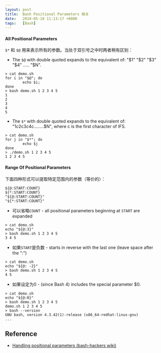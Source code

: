 ```yaml
---
layout: post
title:  Bash Positional Parameters 相关
date:   2018-05-18 11:13:17 +0800
tags:   [Bash]
---
```



#### All Positional Parameters

`$*` 和 `$@` 用来表示所有的参数。当处于双引号之中时两者稍有区别：

 * The `$@` with double quoted expands to the equivalent of: "$1" "$2" "$3" "$4" ….. "$N".
```
> cat demo.sh
for i in "$@"; do
        echo $i;
done
> bash demo.sh 1 2 3 4 5
1
2
3
4
5
```

 * The `$*` with double quoted expands to the equivalent of: "$1c$2c$3c$4c……..$N", where c is the first character of IFS.
```
> cat demo.sh
for j in "$*"; do
        echo $j
done
> ./demo.sh 1 2 3 4 5
1 2 3 4 5
```


#### Range Of Positional Parameters

下面四种形式可以提取特定范围内的参数（等价的）：
```
${@:START:COUNT}
${*:START:COUNT}
"${@:START:COUNT}"
"${*:START:COUNT}"
```
 * 可以省略`COUNT` - all positional parameters beginning at `START` are expanded
```
> cat demo.sh
echo "${@:3}"
> bash demo.sh 1 2 3 4 5
3 4 5
```

 * 如果`START`是负数 - starts in reverse with the last one (leave space after the ":")
```
> cat demo.sh
echo "${@: -2}"
> bash demo.sh 1 2 3 4 5
4 5
```

 * 如果设定为0 - (since Bash 4) includes the special parameter $0.
```
> cat demo.sh
echo "${@:0}"
> bash demo.sh 1 2 3 4 5
demo.sh 1 2 3 4 5
> bash --version
GNU bash, version 4.3.42(1)-release (x86_64-redhat-linux-gnu)
...
```

## Reference
 * [Handling positional parameters (bash-hackers wiki)](http://wiki.bash-hackers.org/scripting/posparams)
